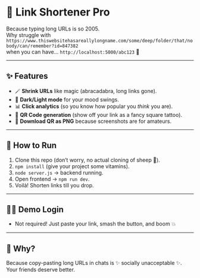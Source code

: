 # 🔗 Link Shortener Pro

Because typing long URLs is so 2005.  
Why struggle with `https://www.thiswebsitehasareallylongname.com/some/deep/folder/that/nobody/can/remember?id=847382`  
when you can have... `http://localhost:5000/abc123` 🎉  

---

## ✨ Features
- 🪄 **Shrink URLs** like magic (abracadabra, long links gone).  
- 🎨 **Dark/Light mode** for your mood swings.  
- 📊 **Click analytics** (so you know how popular you *think* you are).  
- 📱 **QR Code generation** (show off your link as a fancy square tattoo).  
- 🎁 **Download QR as PNG** because screenshots are for amateurs.  

---

## 🚀 How to Run
1. Clone this repo (don’t worry, no actual cloning of sheep 🐑).  
2. `npm install` (give your project some vitamins).  
3. `node server.js` → backend running.  
4. Open frontend → `npm run dev`.  
5. Voilà! Shorten links till you drop.  

---

## 🧑‍💻 Demo Login
- Not required! Just paste your link, smash the button, and boom 💥  

---

## 🧐 Why?
Because copy-pasting long URLs in chats is ✨ socially unacceptable ✨.  
Your friends deserve better.  
